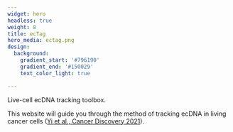 ```yaml
---
widget: hero
headless: true
weight: 8
title: ecTag
hero_media: ectag.png
design:
  background:
    gradient_start: '#796190'
    gradient_end: '#150029'
    text_color_light: true

---
```


Live-cell ecDNA tracking toolbox.



This website will guide you through the method of tracking ecDNA in living cancer cells 
([Yi et al., Cancer Discovery 2021](https://cancerdiscovery.aacrjournals.org/content/12/2/468)).


